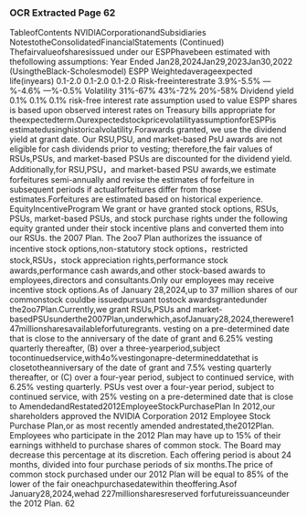 ### OCR Extracted Page 62

TableofContents
NVIDlACorporationandSubsidiaries
NotestotheConsolidatedFinancialStatements
(Continued)
Thefairvalueofsharesissued under our ESPPhavebeen estimated with thefollowing assumptions:
Year Ended
Jan28,2024Jan29,2023Jan30,2022
(UsingtheBlack-Scholesmodel)
ESPP
Weightedaverageexpected life(inyears)
0.1-2.0
0.1-2.0
0.1-2.0
Risk-freeinterestrate
3.9%-5.5%
—%-4.6%
—%-0.5%
Volatility
31%-67%
43%-72%
20%-58%
Dividend yield
0.1%
0.1%
0.1%
risk-free interest rate assumption used to value ESPP shares is based upon observed interest rates on Treasury bills appropriate for
theexpectedterm.OurexpectedstockpricevolatilityassumptionforESPPis estimatedusinghistoricalvolatility.Forawards
granted, we use the dividend yield at grant date. Our RSU,PSU, and market-based PsU awards are not eligible for cash dividends
prior to vesting; therefore,the fair values of RSUs,PSUs, and market-based PSUs are discounted for the dividend yield.
Additionally,for RSU,PSU，and market-based PSU awards,we estimate forfeitures semi-annually and revise the estimates of
forfeiture in subsequent periods if actualforfeitures differ from those estimates.Forfeitures are estimated based on historical
experience.
EquityIncentiveProgram
We grant or have granted stock options, RSUs, PSUs, market-based PSUs, and stock purchase rights under the following equity
granted under their stock incentive plans and converted them into our RSUs.
the 2007 Plan.
The 2oo7 Plan authorizes the issuance of incentive stock options,non-statutory stock options，restricted stock,RSUs，stock
appreciation rights,performance stock awards,performance cash awards,and other stock-based awards to employees,directors
and consultants.Only our employees may receive incentive stock options.As of January 28,2024,up to 37 million shares of our
commonstock couldbe issuedpursuant tostock awardsgrantedunder the2oo7Plan.Currently,we grant RSUs,PSUs and market-
basedPSUsunderthe2007Plan,underwhich,asofJanuary28,2024,therewere147millionsharesavailableforfuturegrants.
vesting on a pre-determined date that is close to the anniversary of the date of grant and 6.25% vesting quarterly thereafter, (B) over
a three-yearperiod,subject tocontinuedservice,with4o%vestingonapre-determineddatethat is closetotheanniversary of the
date of grant and 7.5% vesting quarterly thereafter, or (C) over a four-year period, subject to continued service, with 6.25% vesting
quarterly. PSUs vest over a four-year period, subject to continued service, with 25% vesting on a pre-determined date that is close to
AmendedandRestated2012EmployeeStockPurchasePlan
In 2012,our shareholders approved the NVIDlA Corporation 2012 Employee Stock Purchase Plan,or as most recently amended
andrestated,the2012Plan.
Employees who participate in the 2012 Plan may have up to 15% of their earnings withheld to purchase shares of common stock.
The Board may decrease this percentage at its discretion. Each offering period is about 24 months, divided into four purchase
periods of six months.The price of common stock purchased under our 2012 Plan will be equal to 85% of the lower of the fair
oneachpurchasedatewithin theoffering.Asof January28,2024,wehad 227millionsharesreserved forfutureissuanceunder the
2012 Plan.
62